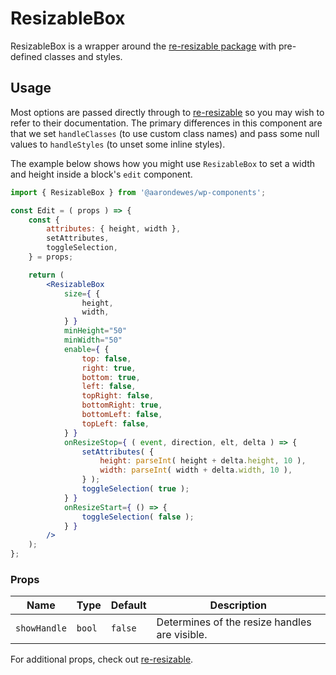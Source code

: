# ResizableBox

ResizableBox is a wrapper around the [re-resizable package](https://github.com/bokuweb/re-resizable) with pre-defined classes and styles.

## Usage

Most options are passed directly through to [re-resizable](https://github.com/bokuweb/re-resizable) so you may wish to refer to their documentation. The primary differences in this component are that we set `handleClasses` (to use custom class names) and pass some null values to `handleStyles` (to unset some inline styles).

The example below shows how you might use `ResizableBox` to set a width and height inside a block's `edit` component.

```jsx
import { ResizableBox } from '@aarondewes/wp-components';

const Edit = ( props ) => {
	const {
		attributes: { height, width },
		setAttributes,
		toggleSelection,
	} = props;

	return (
		<ResizableBox
			size={ {
				height,
				width,
			} }
			minHeight="50"
			minWidth="50"
			enable={ {
				top: false,
				right: true,
				bottom: true,
				left: false,
				topRight: false,
				bottomRight: true,
				bottomLeft: false,
				topLeft: false,
			} }
			onResizeStop={ ( event, direction, elt, delta ) => {
				setAttributes( {
					height: parseInt( height + delta.height, 10 ),
					width: parseInt( width + delta.width, 10 ),
				} );
				toggleSelection( true );
			} }
			onResizeStart={ () => {
				toggleSelection( false );
			} }
		/>
	);
};
```

### Props

| Name         | Type   | Default | Description                                   |
| ------------ | ------ | ------- | --------------------------------------------- |
| `showHandle` | `bool` | `false` | Determines of the resize handles are visible. |

For additional props, check out [re-resizable](https://github.com/bokuweb/re-resizable#props).
